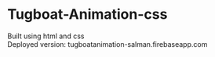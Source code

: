 # Tugboat-Animation-css

Built using html and css <br/>
Deployed version: tugboatanimation-salman.firebaseapp.com
 
